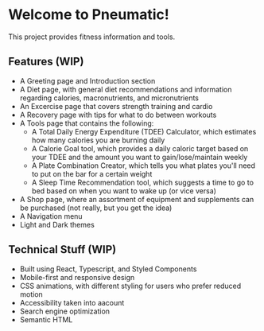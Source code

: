 # Welcome to Pneumatic!

This project provides fitness information and tools.

## Features (WIP)

- A Greeting page and Introduction section
- A Diet page, with general diet recommendations and information regarding calories, macronutrients, and micronutrients
- An Excercise page that covers strength training and cardio
- A Recovery page with tips for what to do between workouts
- A Tools page that contains the following:
    - A Total Daily Energy Expenditure (TDEE) Calculator, which estimates how many calories you are burning daily
    - A Calorie Goal tool, which provides a daily caloric target based on your TDEE and the amount you want to gain/lose/maintain weekly
    - A Plate Combination Creator, which tells you what plates you'll need to put on the bar for a certain weight
    - A Sleep Time Recommendation tool, which suggests a time to go to bed based on when you want to wake up (or vice versa)
- A Shop page, where an assortment of equipment and supplements can be purchased (not really, but you get the idea)
- A Navigation menu
- Light and Dark themes

## Technical Stuff (WIP)

- Built using React, Typescript, and Styled Components
- Mobile-first and responsive design
- CSS animations, with different styling for users who prefer reduced motion
- Accessibility taken into aacount
- Search engine optimization
- Semantic HTML